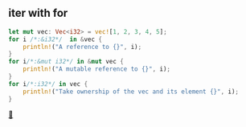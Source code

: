 ## iter with for

```rust
let mut vec: Vec<i32> = vec![1, 2, 3, 4, 5];
for i /*:&i32*/  in &vec {
    println!("A reference to {}", i);
}
for i/*:&mut i32*/ in &mut vec {
    println!("A mutable reference to {}", i);
}
for i/*:i32*/ in vec {
    println!("Take ownership of the vec and its element {}", i);
}
```

[📒](https://doc.rust-lang.org/1.17.0/book/vectors.html#iterating) 